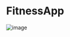 # FitnessApp
![image](https://github.com/DevAbhi99/FitnessApp/assets/160063176/5399aa71-9cbf-4134-ada7-54a4937946ab)
